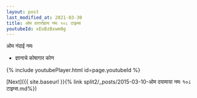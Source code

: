 ```yaml
---
layout: post
last_modified_at: 2021-03-30
title: ओम वारारोहाय नमः १०८ टाइम्स
youtubeId: xEoBzBxwm0g
---
```

 
 
 ओम नंदाई नमः  
 
 -  ज्ञानाचे कोषागार कोण 
 
  
 
  
 
 
 
 
 
 


{% include youtubePlayer.html id=page.youtubeId %}
 
[Next]({{ site.baseurl }}{% link  split2/_posts/2015-03-10-ओम दयामाया नमः १०८ टाइम्स.md%})
 
